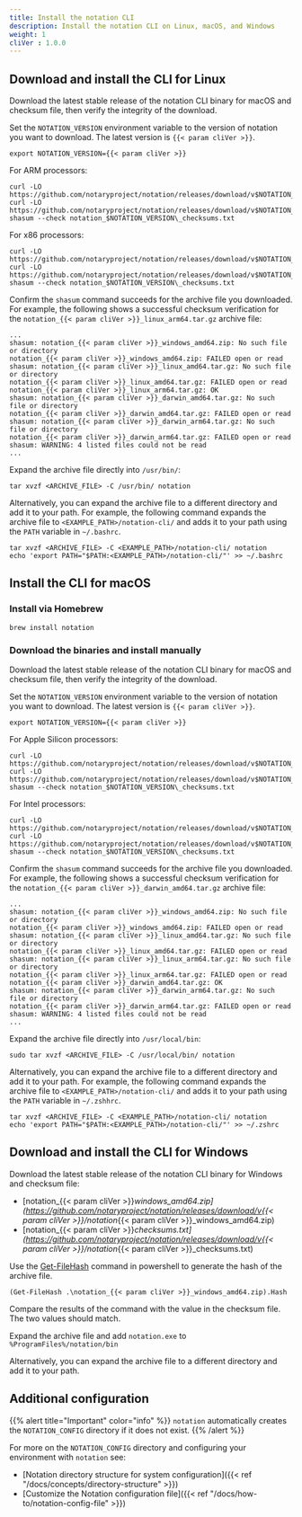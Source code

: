 ```yaml
---
title: Install the notation CLI
description: Install the notation CLI on Linux, macOS, and Windows
weight: 1
cliVer : 1.0.0
---
```


## Download and install the CLI for Linux

Download the latest stable release of the notation CLI binary for macOS and checksum file, then verify the integrity of the download.

Set the `NOTATION_VERSION` environment variable to the version of notation you want to download. The latest version is `{{< param cliVer >}}`.

```console
export NOTATION_VERSION={{< param cliVer >}}
```

For ARM processors:

```console
curl -LO https://github.com/notaryproject/notation/releases/download/v$NOTATION_VERSION/notation_$NOTATION_VERSION\_linux_arm64.tar.gz
curl -LO https://github.com/notaryproject/notation/releases/download/v$NOTATION_VERSION/notation_$NOTATION_VERSION\_checksums.txt
shasum --check notation_$NOTATION_VERSION\_checksums.txt
```

For x86 processors:

```console
curl -LO https://github.com/notaryproject/notation/releases/download/v$NOTATION_VERSION/notation_$NOTATION_VERSION\_linux_amd64.tar.gz
curl -LO https://github.com/notaryproject/notation/releases/download/v$NOTATION_VERSION/notation_$NOTATION_VERSION\_checksums.txt
shasum --check notation_$NOTATION_VERSION\_checksums.txt
```

Confirm the `shasum` command succeeds for the archive file you downloaded. For example, the following shows a successful checksum verification for the `notation_{{< param cliVer >}}_linux_arm64.tar.gz` archive file:

```console
...
shasum: notation_{{< param cliVer >}}_windows_amd64.zip: No such file or directory
notation_{{< param cliVer >}}_windows_amd64.zip: FAILED open or read
shasum: notation_{{< param cliVer >}}_linux_amd64.tar.gz: No such file or directory
notation_{{< param cliVer >}}_linux_amd64.tar.gz: FAILED open or read
notation_{{< param cliVer >}}_linux_arm64.tar.gz: OK
shasum: notation_{{< param cliVer >}}_darwin_amd64.tar.gz: No such file or directory
notation_{{< param cliVer >}}_darwin_amd64.tar.gz: FAILED open or read
shasum: notation_{{< param cliVer >}}_darwin_arm64.tar.gz: No such file or directory
notation_{{< param cliVer >}}_darwin_arm64.tar.gz: FAILED open or read
shasum: WARNING: 4 listed files could not be read
...
```

Expand the archive file directly into `/usr/bin/`:

```console
tar xvzf <ARCHIVE_FILE> -C /usr/bin/ notation
```

Alternatively, you can expand the archive file to a different directory and add it to your path. For example, the following command expands the archive file to `<EXAMPLE_PATH>/notation-cli/` and adds it to your path using the `PATH` variable in `~/.bashrc`.

```console
tar xvzf <ARCHIVE_FILE> -C <EXAMPLE_PATH>/notation-cli/ notation
echo 'export PATH="$PATH:<EXAMPLE_PATH>/notation-cli/"' >> ~/.bashrc
```
## Install the CLI for macOS
### Install via Homebrew
```console
brew install notation
```
### Download the binaries and install manually

Download the latest stable release of the notation CLI binary for macOS and checksum file, then verify the integrity of the download.

Set the `NOTATION_VERSION` environment variable to the version of notation you want to download. The latest version is `{{< param cliVer >}}`.

```console
export NOTATION_VERSION={{< param cliVer >}}
```

For Apple Silicon processors:

```console
curl -LO https://github.com/notaryproject/notation/releases/download/v$NOTATION_VERSION/notation_$NOTATION_VERSION\_darwin_arm64.tar.gz
curl -LO https://github.com/notaryproject/notation/releases/download/v$NOTATION_VERSION/notation_$NOTATION_VERSION\_checksums.txt
shasum --check notation_$NOTATION_VERSION\_checksums.txt
```

For Intel processors:

```console
curl -LO https://github.com/notaryproject/notation/releases/download/v$NOTATION_VERSION/notation_$NOTATION_VERSION\_darwin_amd64.tar.gz
curl -LO https://github.com/notaryproject/notation/releases/download/v$NOTATION_VERSION/notation_$NOTATION_VERSION\_checksums.txt
shasum --check notation_$NOTATION_VERSION\_checksums.txt
```

Confirm the `shasum` command succeeds for the archive file you downloaded. For example, the following shows a successful checksum verification for the `notation_{{< param cliVer >}}_darwin_amd64.tar.gz` archive file:

```console
...
shasum: notation_{{< param cliVer >}}_windows_amd64.zip: No such file or directory
notation_{{< param cliVer >}}_windows_amd64.zip: FAILED open or read
shasum: notation_{{< param cliVer >}}_linux_amd64.tar.gz: No such file or directory
notation_{{< param cliVer >}}_linux_amd64.tar.gz: FAILED open or read
shasum: notation_{{< param cliVer >}}_linux_arm64.tar.gz: No such file or directory
notation_{{< param cliVer >}}_linux_arm64.tar.gz: FAILED open or read
notation_{{< param cliVer >}}_darwin_amd64.tar.gz: OK
shasum: notation_{{< param cliVer >}}_darwin_arm64.tar.gz: No such file or directory
notation_{{< param cliVer >}}_darwin_arm64.tar.gz: FAILED open or read
shasum: WARNING: 4 listed files could not be read
...
```

Expand the archive file directly into `/usr/local/bin`:

```console
sudo tar xvzf <ARCHIVE_FILE> -C /usr/local/bin/ notation
```

Alternatively, you can expand the archive file to a different directory and add it to your path. For example, the following command expands the archive file to `<EXAMPLE_PATH>/notation-cli/` and adds it to your path using the `PATH` variable in `~/.zshhrc`.

```console
tar xvzf <ARCHIVE_FILE> -C <EXAMPLE_PATH>/notation-cli/ notation
echo 'export PATH="$PATH:<EXAMPLE_PATH>/notation-cli/"' >> ~/.zshrc
```

## Download and install the CLI for Windows

Download the latest stable release of the notation CLI binary for Windows and checksum file:

* [notation_{{< param cliVer >}}_windows_amd64.zip](https://github.com/notaryproject/notation/releases/download/v{{< param cliVer >}}/notation_{{< param cliVer >}}_windows_amd64.zip)
* [notation_{{< param cliVer >}}_checksums.txt](https://github.com/notaryproject/notation/releases/download/v{{< param cliVer >}}/notation_{{< param cliVer >}}_checksums.txt)

Use the [Get-FileHash](https://learn.microsoft.com/powershell/module/microsoft.powershell.utility/get-filehash?view=powershell-7.3) command in powershell to generate the hash of the archive file.

```console
(Get-FileHash .\notation_{{< param cliVer >}}_windows_amd64.zip).Hash
```

Compare the results of the command with the value in the checksum file. The two values should match.

Expand the archive file and add `notation.exe` to `%ProgramFiles%/notation/bin`

Alternatively, you can expand the archive file to a different directory and add it to your path.

## Additional configuration

{{% alert title="Important" color="info" %}}
`notation` automatically creates the `NOTATION_CONFIG` directory if it does not exist.
{{% /alert %}}

For more on the `NOTATION_CONFIG` directory and configuring your environment with `notation` see:

- [Notation directory structure for system configuration]({{< ref "/docs/concepts/directory-structure" >}})
- [Customize the Notation configuration file]({{< ref "/docs/how-to/notation-config-file" >}})
